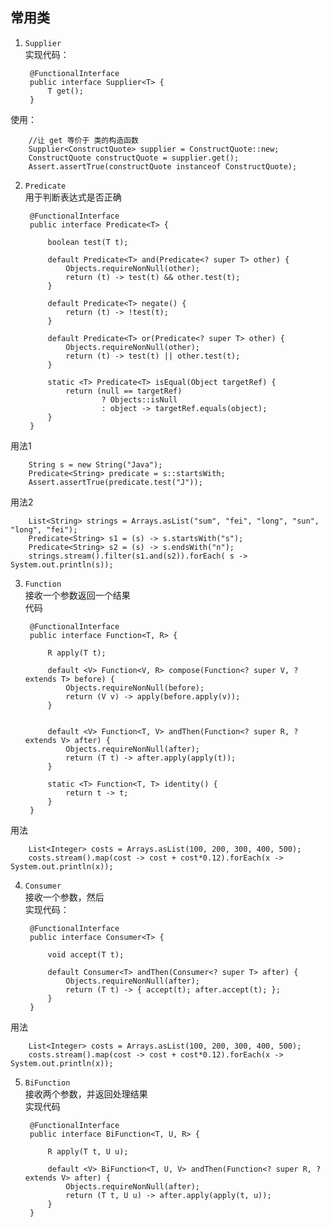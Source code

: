 ## 常用类
1. `Supplier`  
实现代码：

		@FunctionalInterface
		public interface Supplier<T> {
		    T get();
		}
使用：

		//让 get 等价于 类的构造函数
		Supplier<ConstructQuote> supplier = ConstructQuote::new;
	    ConstructQuote constructQuote = supplier.get();
	    Assert.assertTrue(constructQuote instanceof ConstructQuote);  


2. `Predicate`  
用于判断表达式是否正确

		@FunctionalInterface
		public interface Predicate<T> {
		
		    boolean test(T t);
		
		    default Predicate<T> and(Predicate<? super T> other) {
		        Objects.requireNonNull(other);
		        return (t) -> test(t) && other.test(t);
		    }
		
		    default Predicate<T> negate() {
		        return (t) -> !test(t);
		    }
		
		    default Predicate<T> or(Predicate<? super T> other) {
		        Objects.requireNonNull(other);
		        return (t) -> test(t) || other.test(t);
		    }
		
		    static <T> Predicate<T> isEqual(Object targetRef) {
		        return (null == targetRef)
		                ? Objects::isNull
		                : object -> targetRef.equals(object);
		    }
		}
用法1

		String s = new String("Java");
        Predicate<String> predicate = s::startsWith;
        Assert.assertTrue(predicate.test("J"));
用法2


 		List<String> strings = Arrays.asList("sum", "fei", "long", "sun", "long", "fei");
        Predicate<String> s1 = (s) -> s.startsWith("s");
        Predicate<String> s2 = (s) -> s.endsWith("n");
        strings.stream().filter(s1.and(s2)).forEach( s -> System.out.println(s));

3. `Function`  
接收一个参数返回一个结果  
代码

		@FunctionalInterface
		public interface Function<T, R> {
		
		    R apply(T t);
		
		    default <V> Function<V, R> compose(Function<? super V, ? extends T> before) {
		        Objects.requireNonNull(before);
		        return (V v) -> apply(before.apply(v));
		    }
		
		
		    default <V> Function<T, V> andThen(Function<? super R, ? extends V> after) {
		        Objects.requireNonNull(after);
		        return (T t) -> after.apply(apply(t));
		    }
		
		    static <T> Function<T, T> identity() {
		        return t -> t;
		    }
		}
用法


		List<Integer> costs = Arrays.asList(100, 200, 300, 400, 500);
        costs.stream().map(cost -> cost + cost*0.12).forEach(x -> System.out.println(x));
4. `Consumer`  
接收一个参数，然后  
实现代码：
		
		@FunctionalInterface
		public interface Consumer<T> {
		
		    void accept(T t);
		
		    default Consumer<T> andThen(Consumer<? super T> after) {
		        Objects.requireNonNull(after);
		        return (T t) -> { accept(t); after.accept(t); };
		    }
		}
用法

		List<Integer> costs = Arrays.asList(100, 200, 300, 400, 500);
        costs.stream().map(cost -> cost + cost*0.12).forEach(x -> System.out.println(x));

5. `BiFunction`  
接收两个参数，并返回处理结果  
实现代码
		
		@FunctionalInterface
		public interface BiFunction<T, U, R> {
		
		    R apply(T t, U u);
		
		    default <V> BiFunction<T, U, V> andThen(Function<? super R, ? extends V> after) {
		        Objects.requireNonNull(after);
		        return (T t, U u) -> after.apply(apply(t, u));
		    }
		}